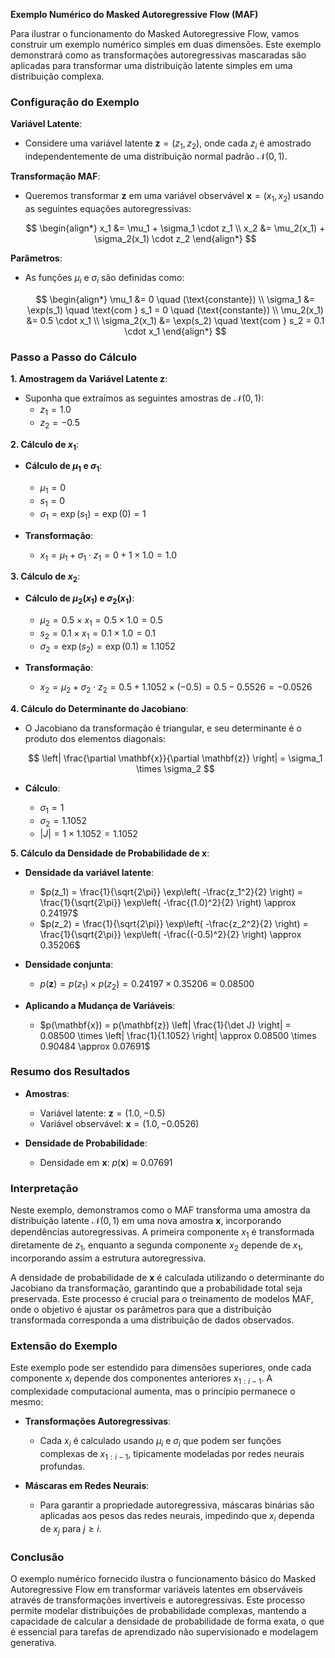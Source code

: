 **Exemplo Numérico do Masked Autoregressive Flow (MAF)**

Para ilustrar o funcionamento do Masked Autoregressive Flow, vamos construir um exemplo numérico simples em duas dimensões. Este exemplo demonstrará como as transformações autoregressivas mascaradas são aplicadas para transformar uma distribuição latente simples em uma distribuição complexa.

### Configuração do Exemplo

**Variável Latente**:

- Considere uma variável latente $\mathbf{z} = (z_1, z_2)$, onde cada $z_i$ é amostrado independentemente de uma distribuição normal padrão $\mathcal{N}(0, 1)$.

**Transformação MAF**:

- Queremos transformar $\mathbf{z}$ em uma variável observável $\mathbf{x} = (x_1, x_2)$ usando as seguintes equações autoregressivas:

  $$
  \begin{align*}
  x_1 &= \mu_1 + \sigma_1 \cdot z_1 \\
  x_2 &= \mu_2(x_1) + \sigma_2(x_1) \cdot z_2
  \end{align*}
  $$

**Parâmetros**:

- As funções $\mu_i$ e $\sigma_i$ são definidas como:

  $$
  \begin{align*}
  \mu_1 &= 0 \quad (\text{constante}) \\
  \sigma_1 &= \exp(s_1) \quad \text{com } s_1 = 0 \quad (\text{constante}) \\
  \mu_2(x_1) &= 0.5 \cdot x_1 \\
  \sigma_2(x_1) &= \exp(s_2) \quad \text{com } s_2 = 0.1 \cdot x_1
  \end{align*}
  $$

### Passo a Passo do Cálculo

**1. Amostragem da Variável Latente $\mathbf{z}$**:

- Suponha que extraímos as seguintes amostras de $\mathcal{N}(0, 1)$:
  - $z_1 = 1.0$
  - $z_2 = -0.5$

**2. Cálculo de $x_1$**:

- **Cálculo de $\mu_1$ e $\sigma_1$**:
  - $\mu_1 = 0$
  - $s_1 = 0$
  - $\sigma_1 = \exp(s_1) = \exp(0) = 1$

- **Transformação**:
  - $x_1 = \mu_1 + \sigma_1 \cdot z_1 = 0 + 1 \times 1.0 = 1.0$

**3. Cálculo de $x_2$**:

- **Cálculo de $\mu_2(x_1)$ e $\sigma_2(x_1)$**:
  - $\mu_2 = 0.5 \times x_1 = 0.5 \times 1.0 = 0.5$
  - $s_2 = 0.1 \times x_1 = 0.1 \times 1.0 = 0.1$
  - $\sigma_2 = \exp(s_2) = \exp(0.1) \approx 1.1052$

- **Transformação**:
  - $x_2 = \mu_2 + \sigma_2 \cdot z_2 = 0.5 + 1.1052 \times (-0.5) = 0.5 - 0.5526 = -0.0526$

**4. Cálculo do Determinante do Jacobiano**:

- O Jacobiano da transformação é triangular, e seu determinante é o produto dos elementos diagonais:

  $$
  \left| \frac{\partial \mathbf{x}}{\partial \mathbf{z}} \right| = \sigma_1 \times \sigma_2
  $$

- **Cálculo**:
  - $\sigma_1 = 1$
  - $\sigma_2 = 1.1052$
  - $\left| J \right| = 1 \times 1.1052 = 1.1052$

**5. Cálculo da Densidade de Probabilidade de $\mathbf{x}$**:

- **Densidade da variável latente**:
  - $p(z_1) = \frac{1}{\sqrt{2\pi}} \exp\left( -\frac{z_1^2}{2} \right) = \frac{1}{\sqrt{2\pi}} \exp\left( -\frac{(1.0)^2}{2} \right) \approx 0.24197$
  - $p(z_2) = \frac{1}{\sqrt{2\pi}} \exp\left( -\frac{z_2^2}{2} \right) = \frac{1}{\sqrt{2\pi}} \exp\left( -\frac{(-0.5)^2}{2} \right) \approx 0.35206$

- **Densidade conjunta**:
  - $p(\mathbf{z}) = p(z_1) \times p(z_2) = 0.24197 \times 0.35206 \approx 0.08500$

- **Aplicando a Mudança de Variáveis**:
  - $p(\mathbf{x}) = p(\mathbf{z}) \left| \frac{1}{\det J} \right| = 0.08500 \times \left| \frac{1}{1.1052} \right| \approx 0.08500 \times 0.90484 \approx 0.07691$

### Resumo dos Resultados

- **Amostras**:
  - Variável latente: $\mathbf{z} = (1.0, -0.5)$
  - Variável observável: $\mathbf{x} = (1.0, -0.0526)$

- **Densidade de Probabilidade**:
  - Densidade em $\mathbf{x}$: $p(\mathbf{x}) \approx 0.07691$

### Interpretação

Neste exemplo, demonstramos como o MAF transforma uma amostra da distribuição latente $\mathcal{N}(0, 1)$ em uma nova amostra $\mathbf{x}$, incorporando dependências autoregressivas. A primeira componente $x_1$ é transformada diretamente de $z_1$, enquanto a segunda componente $x_2$ depende de $x_1$, incorporando assim a estrutura autoregressiva.

A densidade de probabilidade de $\mathbf{x}$ é calculada utilizando o determinante do Jacobiano da transformação, garantindo que a probabilidade total seja preservada. Este processo é crucial para o treinamento de modelos MAF, onde o objetivo é ajustar os parâmetros para que a distribuição transformada corresponda a uma distribuição de dados observados.

### Extensão do Exemplo

Este exemplo pode ser estendido para dimensões superiores, onde cada componente $x_i$ depende dos componentes anteriores $x_{1:i-1}$. A complexidade computacional aumenta, mas o princípio permanece o mesmo:

- **Transformações Autoregressivas**:
  - Cada $x_i$ é calculado usando $\mu_i$ e $\sigma_i$ que podem ser funções complexas de $x_{1:i-1}$, tipicamente modeladas por redes neurais profundas.

- **Máscaras em Redes Neurais**:
  - Para garantir a propriedade autoregressiva, máscaras binárias são aplicadas aos pesos das redes neurais, impedindo que $x_i$ dependa de $x_{j}$ para $j \geq i$.

### Conclusão

O exemplo numérico fornecido ilustra o funcionamento básico do Masked Autoregressive Flow em transformar variáveis latentes em observáveis através de transformações invertíveis e autoregressivas. Este processo permite modelar distribuições de probabilidade complexas, mantendo a capacidade de calcular a densidade de probabilidade de forma exata, o que é essencial para tarefas de aprendizado não supervisionado e modelagem generativa.